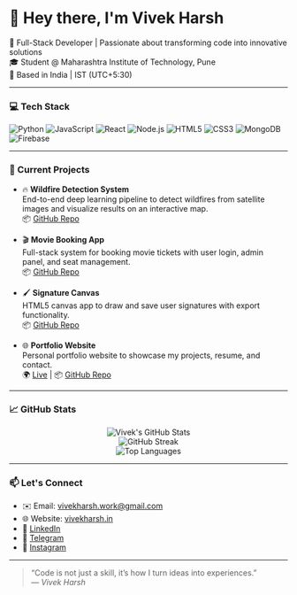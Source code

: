 # 👋 Hey there, I'm Vivek Harsh

🚀 Full-Stack Developer | Passionate about transforming code into innovative solutions  
🎓 Student @ Maharashtra Institute of Technology, Pune  
📍 Based in India | IST (UTC+5:30)

---

### 💻 Tech Stack

![Python](https://img.shields.io/badge/Python-3670A0?style=for-the-badge&logo=python&logoColor=ffdd54)
![JavaScript](https://img.shields.io/badge/JavaScript-323330?style=for-the-badge&logo=javascript&logoColor=F7DF1E)
![React](https://img.shields.io/badge/React-20232A?style=for-the-badge&logo=react&logoColor=61DAFB)
![Node.js](https://img.shields.io/badge/Node.js-339933?style=for-the-badge&logo=nodedotjs&logoColor=white)
![HTML5](https://img.shields.io/badge/HTML5-E34F26?style=for-the-badge&logo=html5&logoColor=white)
![CSS3](https://img.shields.io/badge/CSS3-1572B6?style=for-the-badge&logo=css3&logoColor=white)
![MongoDB](https://img.shields.io/badge/MongoDB-4EA94B?style=for-the-badge&logo=mongodb&logoColor=white)
![Firebase](https://img.shields.io/badge/Firebase-FFCA28?style=for-the-badge&logo=firebase&logoColor=black)

---

### 📌 Current Projects

- 🔥 **Wildfire Detection System**  
  End-to-end deep learning pipeline to detect wildfires from satellite images and visualize results on an interactive map.  
  📦 [GitHub Repo](https://github.com/HarshTechStack/Wildfire-Detection)

- 🎬 **Movie Booking App**  
  Full-stack system for booking movie tickets with user login, admin panel, and seat management.  
  📦 [GitHub Repo](https://github.com/HarshTechStack/Movie-booking)

- 🖌️ **Signature Canvas**  
  HTML5 canvas app to draw and save user signatures with export functionality.  
  📦 [GitHub Repo](https://github.com/HarshTechStack/signature-canvas)

- 🌐 **Portfolio Website**  
  Personal portfolio website to showcase my projects, resume, and contact.  
  🌍 [Live](https://www.vivekharsh.in) | 📦 [GitHub Repo](https://github.com/HarshTechStack/vivekharsh-portfolio)

---

### 📈 GitHub Stats

<p align="center">
  <img src="https://github-readme-stats.vercel.app/api?username=HarshTechStack&show_icons=true&theme=radical" alt="Vivek's GitHub Stats" />
  <br/>
  <img src="https://github-readme-streak-stats.herokuapp.com?user=HarshTechStack&theme=radical" alt="GitHub Streak" />
  <br/>
  <img src="https://github-readme-stats.vercel.app/api/top-langs/?username=HarshTechStack&layout=compact&theme=radical" alt="Top Languages" />
</p>

---

### 📫 Let's Connect

- ✉️ Email: vivekharsh.work@gmail.com  
- 🌐 Website: [vivekharsh.in](https://www.vivekharsh.in)  
- 🔗 [LinkedIn](https://linkedin.com/in/vivekharshcodecraft)  
- 💬 [Telegram](https://t.me/HarshTechStack)  
- 📸 [Instagram](https://www.instagram.com/iam_vivek_harsh)

---

> “Code is not just a skill, it’s how I turn ideas into experiences.”  
> — *Vivek Harsh*

